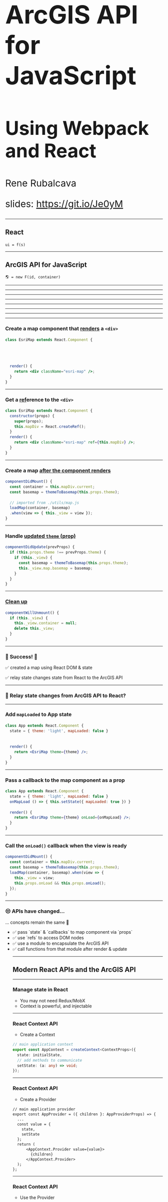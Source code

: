 <!-- .slide: data-background="../common/images/bg-1.png" -->
<!-- .slide: class="title" -->

<h1 style="text-align: left; font-size: 80px;">ArcGIS API for JavaScript</h1>
<h2 style="text-align: left; font-size: 60px;">Using Webpack and React</h2>
<p style="text-align: left; font-size: 30px;">Rene Rubalcava</p>
    <p style="text-align: left; font-size: 30px;">slides: <a href="https://git.io/Je0yM" target="_blank">https://git.io/Je0yM</a></p>

<!--
Learn to build powerful applications that integrate the ArcGIS API for JavaScript via the ArcGIS webpack plugin or esri-loader. In this session, we’ll use React to build a fast and responsive application that uses modern tooling and techniques.
-->

----
<!-- .slide: data-background="./images/section.png" -->

## React

<p><code>ui = f(s)</code></p>

----

<!-- .slide: data-background="../reveal.js/img/2019/devsummit/bg-4.png" -->

## ArcGIS API for JavaScript

`🌎 = new F(id, container)`


----

<!-- .slide: data-background="../common/images/ReactArcGISVennDiagram.svg" -->


----

<!-- .slide: data-background="../common/images/ReactArcGISVennDiagram2.svg" -->

----

<!-- .slide: data-background="../common/images/ReactArcGISVennDiagram3.svg" -->

----

<!-- .slide: data-background="../common/images/ReactMapAppLight.svg" -->

----

<!-- .slide: data-background="../common/images/ReactMapAppDark.svg" -->

----

<!-- .slide: data-background="../common/images/ReactMapAppDarkComponents.svg" -->

----

<!-- .slide: data-background="../common/images/ReactMapAppDarkArcGISCode.svg" -->

----

<!-- .slide: data-background="../reveal.js/img/2019/devsummit/bg-3.png" class="code-md" data-transition="fade" -->
### Create a map component that [renders](https://reactjs.org/docs/react-component.html#render) a `<div>`

```jsx
class EsriMap extends React.Component {




  render() {
    return <div className="esri-map" />;
  }
}
```

----

<!-- .slide: data-background="../reveal.js/img/2019/devsummit/bg-3.png" class="code-md" data-transition="fade" -->
### Get a [ref](https://reactjs.org/docs/refs-and-the-dom.html)erence to the `<div>`

```jsx
class EsriMap extends React.Component {
  constructor(props) {
    super(props);
    this.mapDiv = React.createRef();
  }
  render() {
    return <div className="esri-map" ref={this.mapDiv} />;
  }
}
```

----

<!-- .slide: data-background="../reveal.js/img/2019/devsummit/bg-3.png" class="code-md" data-transition="fade" -->
### Create a map [after the component renders](https://reactjs.org/docs/react-component.html#componentdidmount)

```jsx
componentDidMount() {
  const container = this.mapDiv.current;
  const basemap = themeToBasemap(this.props.theme);
  
  // imported from ./utils/map.js
  loadMap(container, basemap)
  .when(view => { this._view = view });
}
```

----

<!-- .slide: data-background="../reveal.js/img/2019/devsummit/bg-3.png" class="code-md" data-transition="fade" -->
### Handle [updated `theme` (prop)](https://reactjs.org/docs/react-component.html#componentdidupdate)

```jsx
componentDidUpdate(prevProps) {
  if (this.props.theme !== prevProps.theme) {
    if (this._view) {
      const basemap = themeToBasemap(this.props.theme);
      this._view.map.basemap = basemap;
    }
  }
}
```

----

<!-- .slide: data-background="../reveal.js/img/2019/devsummit/bg-3.png" class="code-md" data-transition="fade" -->
### [Clean up](https://reactjs.org/docs/react-component.html#componentwillunmount)

```jsx
componentWillUnmount() {
  if (this._view) {
    this._view.container = null;
    delete this._view;
  }
}
```

----

<!-- .slide: -->

### 🎉 Success! 🎉

<p class="fragment">✅ created a map using React DOM & state</p>
<p class="fragment">✅ relay state changes state from React to the ArcGIS API</p>

----

<!-- .slide: class="code-md" data-transition="fade" -->
### 🤔 Relay state changes from ArcGIS API to React?


----

<!-- .slide: data-background="../reveal.js/img/2019/devsummit/bg-3.png" class="code-md" data-transition="fade" -->
### Add `mapLoaded` to App state

```jsx
class App extends React.Component {
  state = { theme: 'light', mapLoaded: false }


  render() {
    return <EsriMap theme={theme} />;
  }
}
```

----

<!-- .slide: data-background="../reveal.js/img/2019/devsummit/bg-3.png" class="code-md" data-transition="fade" -->
### Pass a callback to the map component as a prop

```jsx
class App extends React.Component {
  state = { theme: 'light', mapLoaded: false }
  onMapLoad () => { this.setState({ mapLoaded: true }) }

  render() {
    return <EsriMap theme={theme} onLoad={onMapLoad} />;
  }
}
```

----

<!-- .slide: data-background="../reveal.js/img/2019/devsummit/bg-3.png" class="code-md" data-transition="fade" -->
### Call the `onLoad()` callback when the view is ready

```jsx
componentDidMount() {
  const container = this.mapDiv.current;
  const basemap = themeToBasemap(this.props.theme);
  loadMap(container, basemap).when(view => {
    this._view = view;
    this.props.onLoad && this.props.onLoad();
  });
}
```

----

<!-- .slide: -->

### 😒 APIs have changed...

<p class="fragment">... concepts remain the same 🙂</p>

<ul>
  <li class="fragment">✅ pass `state` & `callbacks` to map component via `props`</li>
  <li class="fragment">✅ use `refs` to access DOM nodes</li>
  <li class="fragment">✅ use a module to encapsulate the ArcGIS API</li>
  <li class="fragment">✅ call functions from that module after render & update</li>
</li>

----

<!-- .slide: -->

## Modern React APIs and the ArcGIS API

----

### Manage state in React

* You may not need Redux/MobX
* Context is powerful, and injectable

----

### React Context API

* Create a Context

```ts
// main application context
export const AppContext = createContext<ContextProps>({
  state: initialState,
  // add methods to communicate
  setState: (a: any) => void;
});
```

----

### React Context API

* Create a Provider

```tsx
// main application provider
export const AppProvider = ({ children }: AppProviderProps) => {
  ...
  const value = {
    state,
    setState
  };
  return (
      <AppContext.Provider value={value}>
        {children}
      </AppContext.Provider>
  );
};
```

----

### React Context API

* Use the Provider

```tsx
ReactDOM.render(
    <AppProvider location={location}>
        <AwesomeApp />
    </AppProvider>
  document.getElementById("root")
);
```

----

### React Context API

* Use the Context

```tsx
const AwesomeApp = () => {
  const mapRef = useRef<HTMLDivElement>(null);
  const { state, setState } = useContext(AppContext);
  useEffect(
    () => {
      setState(mapRef.current);
    },
    []
  );
  return (
    <MapContainer webmapid={state.webmapid} ref={mapRef} />
  );
};
```

----

<!-- .slide: data-background="../reveal.js/img/2019/devsummit/bg-4.png" -->

## What the hook?

----

### What have I done?

```ts
const mapRef = useRef<HTMLDivElement>(null);
const { state, setState } = useContext(AppContext);
useEffect(
  () => {
    setState(mapRef.current);
  },
  []
);
```

----

### React hooks

* `useEffect`
* `useState`
* `useContext`
* and more!

- [documentation](https://reactjs.org/docs/hooks-intro.html)

----

### `useEffect`

* Replaces some class lifecycle methods... mostly
  * componentDidMount
  * componentDidUpdate
  * componentWillUnmount

----

### `useEffect`

```ts
let watcher;
useEffect( // happens after render - EVERY TIME
  () => {
    if(watcher) {
      return;
    }
    watcher = mapView.watch("stationary", () => {
      // do something
    });
    return () => watcher.remove();
  },
  // when this value changes
  // rerun this hook
  [someProp]
);
```

----

### `useState`

* Manage local state
* Keep it simple

```ts
const [ready, setReady] = useState(false);
// later
setReady(true);
```

----

### `useState`

```ts
// You could do objects as well
const initialState = {
  selectedFeatures: [],
  extent: null
};

const [state, setState] = useState({ ...initialState });
```

----

### `useContext`

* Helps you manage application state
* _Could_ replace redux/mobx

----

### `useContext`

```tsx
const AwesomeApp = () => {
  const mapRef = useRef<HTMLDivElement>(null);
  const { state } = useContext(AppContext);
  return (
    <WebMapComponent webmapid={state.webmapid} />
  );
};
```

----

<!-- .slide: data-background="../reveal.js/img/2019/devsummit/bg-4.png" -->

## Suspense

----

## Hold your Suspense

* Lazy-load React components
* useful in modular apps

```tsx
import React, { lazy } from "react";
// lazy load the components that use Maps
const WebMapView = lazy(() => import("../components/WebMapView"));
// later on
<Suspense fallback={<Placeholder />}>
  <ListView />
  <WebMapView />
</Suspense>
```

----

<!-- .slide: data-background="../reveal.js/img/2019/devsummit/bg-4.png" -->

## Modularize API usage

----

* Do all the API work seperate from your UI
* _Separate content from navigation_ - pattern in PWAs

```ts
// src/data/map.ts
export function initialize(element: Element) {
  view.container = element;
  view.when(() => {
    // magic
  });
}
```

----

* Use in your context or component

```ts
// src/contexts/App.ts
const [ container, setContainer ] = useState<HTMLDivElement>(element);
const loadMap = async () => {
  // lazy load the API
  const map = await import("../data/map");
  map.initialize(container);
};
useEffect(
  () => {
    if (container) {
      loadMap();
    }
  },
  [container]
);
```

----

## Why lazy load the API?

* So webpack can create async bundles
* `bundle1.js` -> `bundle2.js` -> `bundle3.js`
* Only load the resources you need when you need them
* Leads to faster initial loads

----

## Demo

* [Nearby JavaScript](https://developers.arcgis.com/example-apps/nearby-javascript/)

----

<!-- .slide: data-transition="fade" -->
## 😎 [@arcgis/webpack-plugin](https://github.com/Esri/arcgis-webpack-plugin) 👍
<p class="fragment">ArcGIS API 4.7+ only</p>
<p class="fragment">Must be able to configure webpack</p>


----

<!-- .slide: -->

## Popular React Tools & Frameworks

<table class="clis">
  <tbody>
    <tr>
      <td>
        <a href="https://github.com/facebook/create-react-app">
          <img src="../common/images/react-js-img.png" width="240" class="transparent" />
          <p>create-react-app</p>
        </a>
      </td>
      <td>
        <a href="https://nextjs.org/">
          <img style="margin: 80px 0" src="../common/images/nextjs-white-logo.svg" width="240" class="transparent" />
          <p>Next.js</p>
        </a>
      </td>
      <td>
        <a href="https://www.gatsbyjs.org/">
          <img src="../common/images/gatsby-logo.png" width="240" class="transparent" />
          <p>Gatsby</p>
        </a>
      </td>
    </tr>
  </tbody>
</table>
<p class="fragment">All insulate you from 😱 of webpack config</p>

----

<!-- .slide: data-transition="fade" -->
<p>👵 ArcGIS API < 4.7x? 👴</p>
<p class="fragment">🔒 No access to webpack config? 🔒</p>
<p class="fragment">🙈 Don't _want_ to config webpack? 😱</p>

----

<!-- .slide: data-transition="fade" -->
###  No problem. Try [esri-loader](https://github.com/Esri/esri-loader)

<div>
    <img src="../common/images/esri-loader-band-aid-center-text.png" class="transparent" height="120" />
</div>

----

<!-- .slide: data-transition="fade" -->
### Works with ArcGIS API [3.x](https://developers.arcgis.com/javascript/3/) <span class="fragment" data-fragment-index="1">_and_ 4.x</span>

<div>
  <img src="../common/images/esri.png" class="transparent" height="120" />
  <img src="../common/images/esri.png" class="transparent" height="120" />
  <img src="../common/images/esri.png" class="transparent" height="120" />
  <img src="../common/images/esri.png" class="transparent fragment"  data-fragment-index="1" height="120" />
</div>

----

<!-- .slide: data-background="../reveal.js/img/2019/devsummit/bg-3.png" class="code-md" data-transition="fade" -->
### Using [esri-loader](https://github.com/Esri/esri-loader#install) with Webpack

<img class="transparent" src="../common/images/800px-Npm-logo.svg.png" style="width: 300px; margin: 110px 0;">
<h3><code>npm install --save esri-loader</code></h3>

----

<!-- .slide: data-background="../reveal.js/img/2019/devsummit/bg-3.png" class="code-md" data-transition="fade" -->
### Using [esri-loader](https://github.com/Esri/esri-loader#install) with Webpack

<img class="transparent" src="../common/images/yarn-cat-eating-bower-bird.png">
<h3><code>yarn add esri-loader</code></h3>

----

<!-- .slide: data-background="../reveal.js/img/2019/devsummit/bg-3.png" class="code-md" data-transition="fade" -->
### Using [`loadModules()`](https://github.com/Esri/esri-loader#usage)

```js
import { loadModules } from 'esri-loader';

loadModules([
  "esri/Map",
  "esri/views/MapView"
]).then(([Map, MapView]) => {
  // Code to create the map and view will go here
});
```

----

<!-- .slide: data-background="../reveal.js/img/2019/devsummit/bg-3.png" class="code-md" data-transition="fade" -->
### Look [familiar](https://developers.arcgis.com/javascript/latest/sample-code/intro-mapview/index.html)?

```js
// this is what loadModules() does under the hood

require([
  "esri/Map",
  "esri/views/MapView"
], function(Map, MapView) {
  // Code to create the map and view will go here
});
```

----

<!-- .slide: data-background="../reveal.js/img/2019/devsummit/bg-3.png" class="code-md" data-transition="fade" -->
### [Lazy loads the ArcGIS API](https://github.com/Esri/esri-loader#lazy-loading-the-arcgis-api-for-javascript) by default

<pre class="language-js" data-line="2,6">
<code class="language-js">loadModules(["esri/config"]) // <- loads API 1st time
.then(([esriConfig]) => {
  esriConfig.useIdentity = false;
  // don't worry, this won't load the API again!
  loadModules(
    ["esri/Map", "esri/views/MapView"],
  ]).then(([Map, MapView]) => { /* do map things */ });
});</code></pre>

----

<!-- .slide: data-background="../reveal.js/img/2019/devsummit/bg-3.png" class="code-md" data-transition="fade" -->
### Lazy load the ArcGIS CSS

<pre class="language-js" data-line="6">
<code class="language-js">// pass options as a second argument
loadModules(
  ["esri/Map", "esri/views/MapView"],
  // this stylesheet is only loaded once
  { css: "https://js.arcgis.com/4.10/esri/css/main.css" }
]).then(([Map, MapView]) => {
  /* do map things with style! */
});</code></pre>

Note:
for even better initial load performance

----

<!-- .slide: data-background="../reveal.js/img/2019/devsummit/bg-3.png" class="code-md" data-transition="fade" -->
### [Load a specific version of the ArcGIS API](https://github.com/Esri/esri-loader#from-a-specific-version)

```js
const apiUrl = "https://js.arcgis.com/3.27/";
loadModules(
  ["esri/map"],
  {
    url: apiUrl,
    css: `${apiUrl}esri/css/esri.css`
  }
]).then(([Map]) => { /* do old skool map things */ });
```

----

<!-- .slide: data-background="../reveal.js/img/2019/devsummit/bg-3.png" class="code-md" data-transition="fade" -->
### Additional options & patterns

See the esri-loader docs for examples of:
- [configuring Dojo](https://github.com/Esri/esri-loader#configuring-dojo)
- [using ArcGIS types in TS](https://github.com/Esri/esri-loader#arcgis-types)
- and [more](https://github.com/Esri/esri-loader#advanced-usage)

----

<!-- .slide: data-background="../reveal.js/img/2019/devsummit/bg-6.png" -->

## Demo

[Theme Switcher (on CodeSandbox)](https://codesandbox.io/s/8ykw098vw0)

<iframe src="https://codesandbox.io/embed/8ykw098vw0?fontsize=14&module=%2Fsrc%2Futils%2Fmap.js" style="width:100%; height:500px; border:0; border-radius: 4px; overflow:hidden;" sandbox="allow-modals allow-forms allow-popups allow-scripts allow-same-origin"></iframe>

----

<!-- .slide: data-background="../reveal.js/img/2019/devsummit/bg-6.png" -->

## Example: Create ArcGIS App

<a href="https://create-arcgis-app.surge.sh/"><img width="852" src="../common/images/create-arcgis-app-screenshot.png" /></a>

[create-arcgis-app](https://github.com/tomwayson/create-arcgis-app)

----

<!-- .slide: data-background="../reveal.js/img/2019/devsummit/bg-6.png" -->

## Example: Next ArcGIS App

<a href="https://next-arcgis-app.now.sh/"><img width="680" src="../common/images/next-arcgis-app-screenshot.png" /></a>

[next-arcgis-app](https://github.com/tomwayson/next-arcgis-app)

----

<!-- .slide: data-background="../reveal.js/img/2019/devsummit/bg-6.png" -->

## Conclusion

<div>
  <img src="../common/images/esri.png" class="transparent" height="120" />
  <img src="../common/images/Heart_corazon.svg" class="transparent" height="120" />
  <img src="../common/images/webpack-icon-square-big.png" class="transparent" height="120" />
  <img src="../common/images/react-js-img.png" class="transparent" height="120" />
</div>

Notes:
It's never been a better time to be a React dev
It's never been a better time to be a ArcGIS dev
Go forth and prosper

----

<img src="../common/images/esri-science-logo-white.png" style="border: 0px; background:none; box-shadow: none;">

----

<!-- .slide: data-background="../common/images/2019_UC_Survey_Slide.png" -->
